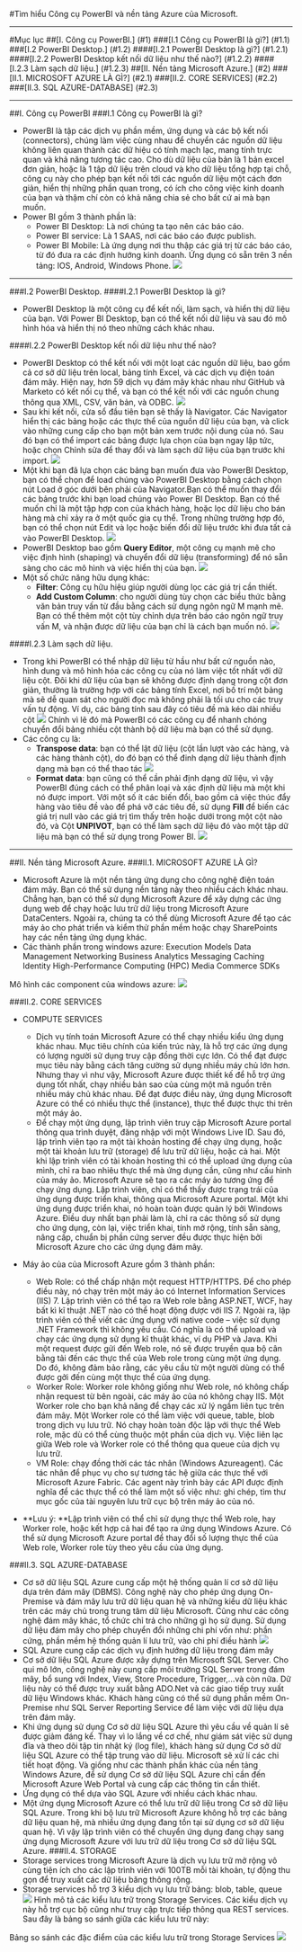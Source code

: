 #Tìm hiểu Công cụ PowerBI và nền tảng Azure của Microsoft.

----
#Mục lục
##[I. Công cụ PowerBI.] (#1)
  ###[I.1 Công cụ PowerBI là gì?] (#1.1)
  ###[I.2 PowerBI Desktop.] (#1.2)
    ####[I.2.1 PowerBI Desktop là gì?] (#1.2.1)
    ####[I.2.2 PowerBI Desktop kết nối dữ liệu như thế nào?] (#1.2.2)
    ####[I.2.3 Làm sạch dữ liệu.] (#1.2.3)
##[II. Nền tảng Microsoft Azure.] (#2)
  ###[II.1. MICROSOFT AZURE LÀ GÌ?] (#2.1)
  ###[II.2. CORE SERVICES] (#2.2)
  ###[II.3. SQL AZURE-DATABASE] (#2.3)
  
----
<a name="1"></a>
##I. Công cụ PowerBI
<a name="1.1"></a>
###I.1 Công cụ PowerBI là gì?
* PowerBI là tập các dịch vụ phần mềm, ứng dụng và các bộ kết nối (connectors), chúng làm việc cùng nhau để chuyển các nguồn dữ liệu không 
liên quan thành các dữ hiệu có tính mạch lạc, mang tính trực quan và khả năng tương tác cao. Cho dù dữ liệu của bản là 1 bản excel đơn
giản, hoặc là 1 tập dữ liệu trên cloud và kho dữ liệu tổng hợp tại chỗ, công cụ này cho phép bạn kết nối tới các nguồn dữ liệu một cách 
đơn giản, hiển thị những phần quan trong, có ích cho công việc kinh doanh của bạn và thậm chí còn có khả năng chia sẻ cho bất cứ ai mà
bạn muốn.
* Power BI gồm 3 thành phần là:
  -	Power BI Desktop: Là nơi chúng ta tạo nên các báo cáo.
  -	Power BI service: Là 1 SAAS, nơi các báo cáo được publish.
  -	Power BI Mobile: Là ứng dụng nơi thu thập các giá trị từ các báo cáo, từ đó đưa ra các định hướng kinh doanh. Ứng dụng có sẵn trên 3 nền tảng: IOS, Android, Windows Phone.
  ![](http://i.imgur.com/QnltSl3.png)
  
----
<a name="1.2"></a>
###I.2 PowerBI Desktop.
<a name="1.2.1"></a>
####I.2.1 PowerBI Desktop là gì?
* PowerBI Desktop là một công cụ để kết nối, làm sạch, và hiển thị dữ liệu của bạn. Với Power BI Desktop, bạn có thể kết nối dữ liệu
và sau đó mô hình hóa và hiển thị nó theo những cách khác nhau. 

<a name="1.2.2"></a>
####I.2.2 PowerBI Desktop kết nối dữ liệu như thế nào?
* PowerBI Desktop có thể kết nối với một loạt các nguồn dữ liệu, bao gồm cả cơ sở dữ liệu trên local, bảng tính Excel, và các dịch vụ điện toán đám mây. Hiện nay, hơn 59 dịch vụ đám mây khác nhau như GitHub và Marketo có kết nối cụ thể, và bạn có thể kết nối với các nguồn chung thông qua XML, CSV, văn bản, và ODBC. 
  ![](http://i.imgur.com/TY4GsMe.png)
* Sau khi kết nối, cửa sổ đầu tiên bạn sẽ thấy là Navigator. Các Navigator hiển thị các bảng hoặc các thực thể của nguồn dữ liệu của bạn, và click vào những cung cấp cho bạn một bản xem trước nội dung của nó. Sau đó bạn có thể import các bảng được lựa chọn của bạn ngay lập tức, hoặc chọn Chỉnh sửa để thay đổi và làm sạch dữ liệu của bạn trước khi import. 
  ![](http://i.imgur.com/lbdow5m.png)
* Một khi bạn đã lựa chọn các bảng bạn muốn đưa vào PowerBI Desktop, bạn có thể chọn để load chúng vào PowerBI Desktop bằng cách chọn nút Load ở góc dưới bên phải của Navigator.Bạn có thể muốn thay đổi các bảng trước khi bạn load chúng vào Power BI Desktop. Bạn có thể muốn chỉ là một tập hợp con của khách hàng, hoặc lọc dữ liệu cho bán hàng mà chỉ xảy ra ở một quốc gia cụ thể. Trong những trường hợp đó, bạn có thể chọn nút Edit và lọc hoặc biến đổi dữ liệu trước khi đưa tất cả vào PowerBI Desktop.
  ![](http://i.imgur.com/t6AE7Lm.png)
* PowerBI Desktop bao gồm **Query Editor**, một công cụ mạnh mẽ cho việc định hình (shaping) và chuyển đổi dữ liệu (transforming) để nó sẵn sàng cho các mô hình và việc hiển thị của bạn.
  ![](http://imgur.com/ZWJXsfn.png)
* Một số chức năng hữu dụng khác:
  * **Filter**: Công cụ hữu hiệu giúp người dùng lọc các giá trị cần thiết.
  * **Add Custom Column**: cho người dùng tùy chọn các biểu thức bằng văn bản truy vấn từ đầu bằng cách sử dụng ngôn ngữ M mạnh mẽ. Bạn có thể thêm một cột tùy chỉnh dựa trên báo cáo ngôn ngữ truy vấn M, và nhận được dữ liệu của bạn chỉ là cách bạn muốn nó.
  ![](http://imgur.com/a4Oo2fy.png)

<a name="1.2.3"></a>
####I.2.3 Làm sạch dữ liệu.
* Trong khi PowerBI có thể nhập dữ liệu từ hầu như bất cứ nguồn nào, hình dung và mô hình hóa các công cụ của nó làm việc tốt nhất với dữ liệu cột. Đôi khi dữ liệu của bạn sẽ không được định dạng trong cột đơn giản, thường là trường hợp với các bảng tính Excel, nơi bố trí một bảng mà sẽ dễ quan sát cho người đọc mà không phải là tối ưu cho các truy vấn tự động. Ví dụ, các bảng tính sau đây có tiêu đề mà kéo dài nhiều cột
  ![](http://imgur.com/6JHK7q0.png)
Chính vì lẽ đó mà PowerBI có các công cụ để nhanh chóng chuyển đổi bảng nhiều cột thành bộ dữ liệu mà bạn có thể sử dụng.
* Các công cụ là:
  * **Transpose data**: bạn có thể lật dữ liệu (cột lần lượt vào các hàng, và các hàng thành cột), do đó bạn có thể đinh dạng dữ liệu thành định dạng mà bạn có thể thao tác
  ![](http://imgur.com/MaUqXpr.png)
  * **Format data**: bạn cũng có thể cần phải định dạng dữ liệu, vì vậy PowerBI đúng cách có thể phân loại và xác định dữ liệu mà một khi nó được import.
  Với một số ít các biến đổi, bao gồm cả việc thúc đẩy hàng vào tiêu đề vào để phá vỡ các tiêu đề, sử dụng **Fill** để biến các giá trị null vào các giá trị tìm thấy trên hoặc dưới trong một cột nào đó, và Cột **UNPIVOT**, bạn có thể làm sạch dữ liệu đó vào một tập dữ liệu mà bạn có thể sử dụng trong Power BI.
  ![](http://imgur.com/rMvTGYW.png)

----
<a name="2"></a>
##II. Nền tảng Microsoft Azure.
<a name="2.1"></a>
###II.1. MICROSOFT AZURE LÀ GÌ?
* Microsoft Azure là một nền tảng ứng dụng cho công nghệ điện toán đám mây. Bạn có thể sử dụng nền tảng này theo nhiều cách khác nhau. Chẳng hạn, bạn có thể sử dụng Microsoft Azure để xây dựng các ứng dụng web để chạy hoặc lưu trữ dữ liệu trong Microsoft Azure DataCenters. Ngoài ra, chúng ta có thể dùng Microsoft Azure để tạo các máy ảo cho phát triển và kiểm thử phần mềm hoặc chạy SharePoints hay các nền tảng ứng dụng khác.
* Các thành phần trong windows azure:
  Execution Models
  Data Management
  Networking
  Business Analytics
  Messaging
  Caching
  Identity
  High-Performance Computing (HPC)
  Media
  Commerce
  SDKs

Mô hình các component của windows azure:
  ![](http://imgur.com/wcmG7wL.png)
<a name="2.2"></a>

###II.2. CORE SERVICES
* COMPUTE SERVICES
  * Dịch vụ tính toán Microsoft Azure có thể chạy nhiều kiểu ứng dụng khác nhau. Mục tiêu chính của kiến trúc này, là hỗ trợ các ứng dụng có lượng người sử dụng truy cập đồng thời cực lớn. Có thể đạt được mục tiêu này bằng cách tăng cường sử dụng nhiều máy chủ lớn hơn. Nhưng thay vì như vậy, Microsoft Azure được thiết kế để hỗ trợ ứng dụng tốt nhất, chạy nhiều bản sao của cùng một mã nguồn trên nhiều máy chủ khác nhau. Để đạt được điều này, ứng dụng Microsoft Azure có thể có nhiều thực thể (instance), thực thể được thực thi trên một máy ảo.
  * Để chạy một ứng dụng, lập trình viên truy cập Microsoft Azure portal thông qua trình duyệt, đăng nhập với một Windows Live ID. Sau đó, lập trình viên tạo ra một tài khoản hosting để chạy ứng dụng, hoặc một tài khoản lưu trữ (storage) để lưu trữ dữ liệu, hoặc cả hai. Một khi lập trình viên có tài khoản hosting thì có thể upload ứng dụng của mình, chỉ ra bao nhiêu thực thể mà ứng dụng cần, cũng như cấu hình của máy ảo. Microsoft Azure sẽ tạo ra các máy ảo tương ứng để chạy ứng dụng. Lập trình viên, chỉ có thể thấy được trạng trái của ứng dụng được triển khai, thông qua Microsoft Azure portal. Một khi ứng dụng được triển khai, nó hoàn toàn được quản lý bởi Windows Azure. Điều duy nhất bạn phải làm là, chỉ ra các thông số sử dụng cho ứng dụng, còn lại, việc triển khai, tính mở rộng, tính sẵn sàng, nâng cấp, chuẩn bị phần cứng server đều được thực hiện bởi Microsoft Azure cho các ứng dụng đám mây.
  
* Máy ảo của của Microsoft Azure gồm 3 thành phần:
  * Web Role: có thể chấp nhận một request HTTP/HTTPS. Để cho phép điều này, nó chạy trên một máy ảo có Internet Information Services (IIS) 7. Lập trình viên có thể tạo ra Web role bằng ASP.NET, WCF, hay bất kì kĩ thuật .NET nào có thể hoạt động được với IIS 7. Ngoài ra, lập trình viên có thể viết các ứng dụng với native code – việc sử dụng .NET Framework thì không yêu cầu. Có nghĩa là có thể upload và chạy các ứng dụng sử dụng kĩ thuật khác, ví dụ PHP và Java. Khi một request được gửi đến Web role, nó sẽ được truyền qua bộ cân bằng tải đến các thực thể của Web role trong cùng một ứng dụng. Do đó, không đảm bảo rằng, các yêu cầu từ một người dùng có thể được gởi đến cùng một thực thể của ứng dụng.
  * Worker Role: Worker role không giống như Web role, nó không chấp nhận request từ bên ngoài, các máy ảo của nó không chạy IIS. Một Worker role cho bạn khả năng để chạy các xử lý ngầm liên tục trên đám mây. Một Worker role có thể làm việc với queue, table, blob trong dịch vụ lưu trữ. Nó chạy hoàn toàn độc lập với thực thể Web role, mặc dù có thể cùng thuộc một phần của dịch vụ. Việc liên lạc giữa Web role và Worker role có thể thông qua queue của dịch vụ lưu trữ.
  * VM Role: chạy đồng thời các tác nhân (Windows Azureagent). Các tác nhân để phục vụ cho sự tương tác hệ giữa các thực thể với Microsoft Azure Fabric. Các agent này trình bày các API được định nghĩa để các thực thể có thể làm một số việc như: ghi chép, tìm thư mục gốc của tài nguyên lưu trữ cục bộ trên máy ảo của nó.
  
* **Lưu ý: **Lập trình viên có thể chỉ sử dụng thực thể Web role, hay Worker role, hoặc kết hợp cả hai để tạo ra ứng dụng Windows Azure. Có thể sử dụng Microsoft Azure portal để thay đổi số lượng thực thể của Web role, Worker role tùy theo yêu cầu của ứng dụng.

<a name="2.3"></a>
###II.3. SQL AZURE-DATABASE
* Cơ sở dữ liệu SQL Azure cung cấp một hệ thống quản lí cơ sở dữ liệu dựa trên đám mây (DBMS). Công nghệ này cho phép ứng dụng On-Premise và đám mây lưu trữ dữ liệu quan hệ và những kiểu dữ liệu khác trên các máy chủ trong trung tâm dữ liệu Microsoft. Cũng như các công nghệ đám mây khác, tổ chức chỉ trả cho những gì họ sử dụng. Sử dụng dữ liệu đám mây cho phép chuyển đổi những chi phí vốn như: phần cứng, phần mềm hệ thống quản lí lưu trữ, vào chi phí điều hành
  ![](http://imgur.com/DH7k5fG.png)
* SQL Azure cung cấp các dịch vụ định hướng dữ liệu trong đám mây
* Cơ sở dữ liệu SQL Azure được xây dựng trên Microsoft SQL Server. Cho qui mô lớn, công nghệ này cung cấp môi trường SQL Server trong đám mây, bổ sung với Index, View, Store Procedure, Trigger,…và còn nữa. Dữ liệu này có thể được truy xuất bằng ADO.Net và các giao tiếp truy xuất dữ liệu Windows khác. Khách hàng cũng có thể sử dụng phần mềm On-Premise như SQL Server Reporting Service để làm việc với dữ liệu dựa trên đám mây.
* Khi ứng dụng sử dụng Cơ sở dữ liệu SQL Azure thì yêu cầu về quản lí sẽ được giảm đáng kể. Thay vì lo lắng về cơ chế, như giám sát việc sử dụng đĩa và theo dõi tập tin nhật ký (log file), khách hàng sử dụng Cơ sở dữ liệu SQL Azure có thể tập trung vào dữ liệu. Microsoft sẽ xử lí các chi tiết hoạt động. Và giống như các thành phần khác của nền tảng Windows Azure, để sử dụng Cơ sở dữ liệu SQL Azure chỉ cần đến Microsoft Azure Web Portal và cung cấp các thông tin cần thiết.
* Ứng dụng có thể dựa vào SQL Azure với nhiều cách khác nhau.
* Một ứng dụng Microsoft Azure có thể lưu trữ dữ liệu trong Cơ sở dữ liệu SQL Azure. Trong khi bộ lưu trữ Microsoft Azure không hỗ trợ các bảng dữ liệu quan hệ, mà nhiều ứng dụng đang tồn tại sử dụng cơ sở dữ liệu quan hệ. Vì vậy lập trình viên có thể chuyển ứng dụng đang chạy sang ứng dụng Microsoft Azure với lưu trữ dữ liệu trong Cơ sở dữ liệu SQL Azure.
###II.4. STORAGE
* Storage services trong Microsoft Azure là dịch vụ lưu trữ mở rộng vô cùng tiện ích cho các lập trình viên với 100TB mỗi tài khoản, tự động thu gọn để truy xuất các dữ liệu băng thông rộng.
* Storage services hỗ trợ 3 kiểu dịch vụ lưu trữ bảng: blob, table, queue
 ![](http://imgur.com/vdnGufy.png)
Hình mô tả các kiểu lưu trữ trong Storage Services.
Các kiểu dịch vụ này hỗ trợ cục bộ cũng như truy cập trực tiếp thông qua REST services. Sau đây là bảng so sánh giữa các kiểu lưu trữ này:

Bảng so sánh các đặc điểm của các kiểu lưu trữ trong Storage Services
![](http://imgur.com/a8xKTUw.png)
